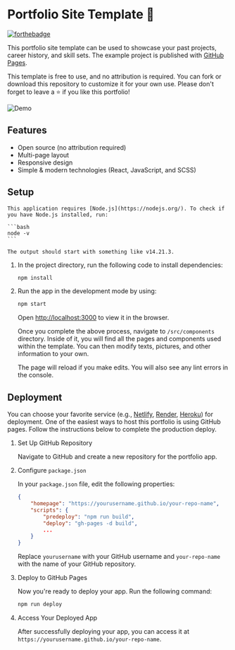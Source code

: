 # Portfolio Site Template 🚀

[![forthebadge](https://forthebadge.com/images/badges/open-source.svg)](https://forthebadge.com)

This portfolio site template can be used to showcase your past projects, career history, and skill sets. The example project is published with [GitHub Pages](https://yujisatojr.github.io/react-portfolio-template/).

This template is free to use, and no attribution is required. You can fork or download this repository to customize it for your own use. Please don't forget to leave a ⭐ if you like this portfolio!

![Demo](https://my-aws-assets.s3.us-west-2.amazonaws.com/portfolio-img/portfolio-screenshot.png)

## Features
* Open source (no attribution required)
* Multi-page layout
* Responsive design
* Simple & modern technologies (React, JavaScript, and SCSS)

## Setup

    This application requires [Node.js](https://nodejs.org/). To check if you have Node.js installed, run:

    ```bash
    node -v
    ```

    The output should start with something like v14.21.3.

1. In the project directory, run the following code to install dependencies:

    ```bash
    npm install
    ```

2. Run the app in the development mode by using:

    ```bash
    npm start
    ```

    Open [http://localhost:3000](http://localhost:3000) to view it in the browser.

    Once you complete the above process, navigate to `/src/components` directory. Inside of it, you will find all the pages and components used within the template. You can then modify texts, pictures, and other information to your own.

    The page will reload if you make edits. You will also see any lint errors in the console.

## Deployment

You can choose your favorite service (e.g., [Netlify](https://www.netlify.com/), [Render](https://render.com/), [Heroku](https://www.heroku.com/)) for deployment. One of the easiest ways to host this portfolio is using GitHub pages. Follow the instructions below to complete the production deploy.

1. Set Up GitHub Repository

    Navigate to GitHub and create a new repository for the portfolio app.

2. Configure `package.json`

    In your `package.json` file, edit the following properties:

    ```json
    {
        "homepage": "https://yourusername.github.io/your-repo-name",
        "scripts": {
            "predeploy": "npm run build",
            "deploy": "gh-pages -d build",
            ...
        }
    }
    ```

    Replace `yourusername` with your GitHub username and `your-repo-name` with the name of your GitHub repository.

3. Deploy to GitHub Pages

    Now you're ready to deploy your app. Run the following command:

    ```bash
    npm run deploy
    ```

4. Access Your Deployed App

    After successfully deploying your app, you can access it at `https://yourusername.github.io/your-repo-name`.